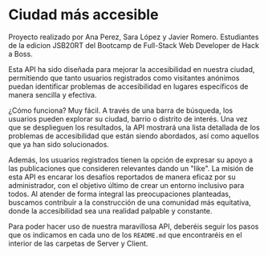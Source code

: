 # Ciudad más accesible

Proyecto realizado por Ana Perez, Sara López y Javier Romero. Estudiantes de la edicion JSB20RT del Bootcamp de Full-Stack Web Developer de Hack a Boss.

Esta API ha sido diseñada para mejorar la accesibilidad en nuestra ciudad, permitiendo que tanto usuarios registrados como visitantes anónimos puedan identificar problemas de accesibilidad en lugares específicos de manera sencilla y efectiva.

¿Cómo funciona? Muy fácil. A través de una barra de búsqueda, los usuarios pueden explorar su ciudad, barrio o distrito de interés. Una vez que se desplieguen los resultados, la API mostrará una lista detallada de los problemas de accesibilidad que están siendo abordados, así como aquellos que ya han sido solucionados.

Además, los usuarios registrados tienen la opción de expresar su apoyo a las publicaciones que consideren relevantes dando un "like".
La misión de esta API es encarar los desafíos reportados de manera eficaz por su administrador, con el objetivo último de crear un entorno inclusivo para todos. Al atender de forma integral las preocupaciones planteadas, buscamos contribuir a la construcción de una comunidad más equitativa, donde la accesibilidad sea una realidad palpable y constante.

Para poder hacer uso de nuestra maravillosa API, deberéis seguir los pasos que os indicamos en cada uno de los `README.md` que encontraréis en el interior de las carpetas de Server y Client.